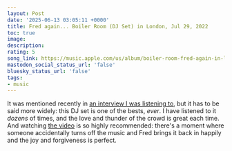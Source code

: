 ```yaml
---
layout: Post
date: '2025-06-13 03:05:11 +0000'
title: Fred again... Boiler Room (DJ Set) in London, Jul 29, 2022
toc: true
image:
description:
rating: 5
song_link: https://music.apple.com/us/album/boiler-room-fred-again-in-london-jul-29-2022-dj-mix/1653471640
mastodon_social_status_url: 'false'
bluesky_status_url: 'false'
tags:
- music
---
```



It was mentioned recently in [an interview I was listening to](https://www.joshbeckman.org/exercise/14749929323), but it has to be said more widely: this DJ set is one of the bests, _ever_. I have listened to it _dozens_ of times, and the love and thunder of the crowd is great each time. And watching [the video](https://www.youtube.com/watch?v=c0-hvjV2A5Y) is so highly recommended: there's a moment where someone accidentally turns off the music and Fred brings it back in happily and the joy and forgiveness is perfect.
